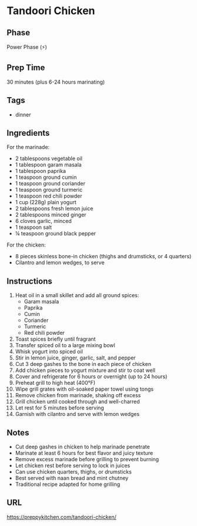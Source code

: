 # Tandoori Chicken

## Phase
Power Phase (⚡)

## Prep Time
30 minutes (plus 6-24 hours marinating)

## Tags
- dinner

## Ingredients
For the marinade:
- 2 tablespoons vegetable oil
- 1 tablespoon garam masala
- 1 tablespoon paprika
- 1 teaspoon ground cumin
- 1 teaspoon ground coriander
- 1 teaspoon ground turmeric
- 1 teaspoon red chili powder
- 1 cup (228g) plain yogurt
- 2 tablespoons fresh lemon juice
- 2 tablespoons minced ginger
- 6 cloves garlic, minced
- 1 teaspoon salt
- ¼ teaspoon ground black pepper

For the chicken:
- 8 pieces skinless bone-in chicken (thighs and drumsticks, or 4 quarters)
- Cilantro and lemon wedges, to serve

## Instructions
1. Heat oil in a small skillet and add all ground spices:
   - Garam masala
   - Paprika
   - Cumin
   - Coriander
   - Turmeric
   - Red chili powder
2. Toast spices briefly until fragrant
3. Transfer spiced oil to a large mixing bowl
4. Whisk yogurt into spiced oil
5. Stir in lemon juice, ginger, garlic, salt, and pepper
6. Cut 3 deep gashes to the bone in each piece of chicken
7. Add chicken pieces to yogurt mixture and stir to coat well
8. Cover and refrigerate for 6 hours or overnight (up to 24 hours)
9. Preheat grill to high heat (400°F)
10. Wipe grill grates with oil-soaked paper towel using tongs
11. Remove chicken from marinade, shaking off excess
12. Grill chicken until cooked through and well-charred
13. Let rest for 5 minutes before serving
14. Garnish with cilantro and serve with lemon wedges

## Notes
- Cut deep gashes in chicken to help marinade penetrate
- Marinate at least 6 hours for best flavor and juicy texture
- Remove excess marinade before grilling to prevent burning
- Let chicken rest before serving to lock in juices
- Can use chicken quarters, thighs, or drumsticks
- Best served with naan bread and mint chutney
- Traditional recipe adapted for home grilling

## URL
https://preppykitchen.com/tandoori-chicken/
